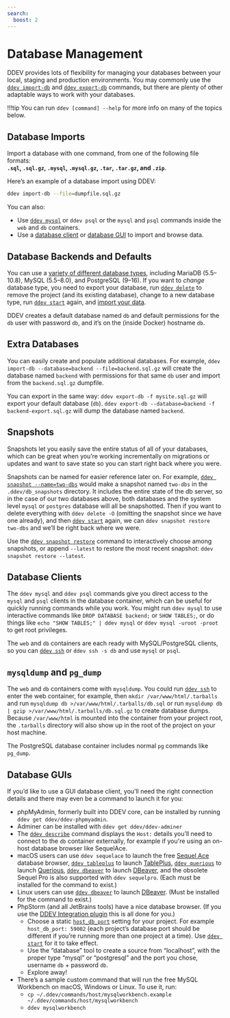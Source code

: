 ```yaml
---
search:
  boost: 2 
---
```

# Database Management

DDEV provides lots of flexibility for managing your databases between your local, staging and production environments. You may commonly use the [`ddev import-db`](../usage/commands.md#import-db) and [`ddev export-db`](../usage/commands.md#export-db) commands, but there are plenty of other adaptable ways to work with your databases.

!!!tip
    You can run `ddev [command] --help` for more info on many of the topics below.

## Database Imports

Import a database with one command, from one of the following file formats:  
**`.sql`, `.sql.gz`, `.mysql`, `.mysql.gz`, `.tar`, `.tar.gz`, and `.zip`**.

Here’s an example of a database import using DDEV:

```bash
ddev import-db --file=dumpfile.sql.gz
```

You can also:

* Use [`ddev mysql`](../usage/commands.md#mysql) or `ddev psql` or the `mysql` and `psql` commands inside the `web` and `db` containers.
* Use a [database client](#database-clients) or [database GUI](#database-guis) to import and browse data.

## Database Backends and Defaults

You can use a [variety of different database types](../extend/database-types.md#database-server-types), including MariaDB (5.5–10.8), MySQL (5.5–8.0), and PostgreSQL (9–16). If you want to _change_ database type, you need to export your database, run [`ddev delete`](../usage/commands.md#delete) to remove the project (and its existing database), change to a new database type, run [`ddev start`](../usage/commands.md#start) again, and [import your data](../usage/commands.md#import-db).

DDEV creates a default database named `db` and default permissions for the `db` user with password `db`, and it’s on the (inside Docker) hostname `db`.

## Extra Databases

You can easily create and populate additional databases. For example, `ddev import-db --database=backend --file=backend.sql.gz` will create the database named `backend` with permissions for that same `db` user and import from the `backend.sql.gz` dumpfile.

You can export in the same way: `ddev export-db -f mysite.sql.gz` will export your default database (`db`). `ddev export-db --database=backend -f backend-export.sql.gz` will dump the database named `backend`.

## Snapshots

Snapshots let you easily save the entire status of all of your databases, which can be great when you’re working incrementally on migrations or updates and want to save state so you can start right back where you were.

Snapshots can be named for easier reference later on. For example, [`ddev snapshot --name=two-dbs`](../usage/commands.md#snapshot) would make a snapshot named `two-dbs` in the `.ddev/db_snapshots` directory. It includes the entire state of the db server, so in the case of our two databases above, both databases and the system level `mysql` or `postgres` database will all be snapshotted. Then if you want to delete everything with `ddev delete -O` (omitting the snapshot since we have one already), and then [`ddev start`](../usage/commands.md#start) again, we can `ddev snapshot restore two-dbs` and we’ll be right back where we were.

Use the [`ddev snapshot restore`](../usage/commands.md#snapshot-restore) command to interactively choose among snapshots, or append `--latest` to restore the most recent snapshot: `ddev snapshot restore --latest`.

## Database Clients

The `ddev mysql` and `ddev psql` commands give you direct access to the `mysql` and `psql` clients in the database container, which can be useful for quickly running commands while you work. You might run `ddev mysql` to use interactive commands like `DROP DATABASE backend;` or `SHOW TABLES;`, or do things like `echo "SHOW TABLES;" | ddev mysql` or `ddev mysql -uroot -proot` to get root privileges.

The `web` and `db` containers are each ready with MySQL/PostgreSQL clients, so you can [`ddev ssh`](../usage/commands.md#ssh) or `ddev ssh -s db` and use `mysql` or `psql`.

## `mysqldump` and `pg_dump`

The `web` and `db` containers come with `mysqldump`. You could run [`ddev ssh`](../usage/commands.md#ssh) to enter the web container, for example, then `mkdir /var/www/html/.tarballs` and run `mysqldump db >/var/www/html/.tarballs/db.sql` or run `mysqldump db | gzip >/var/www/html/.tarballs/db.sql.gz` to create database dumps. Because `/var/www/html` is mounted into the container from your project root, the `.tarballs` directory will also show up in the root of the project on your host machine.

The PostgreSQL database container includes normal `pg` commands like `pg_dump`.

## Database GUIs

If you’d like to use a GUI database client, you’ll need the right connection details and there may even be a command to launch it for you:

* phpMyAdmin, formerly built into DDEV core, can be installed by running `ddev get ddev/ddev-phpmyadmin`.
* Adminer can be installed with `ddev get ddev/ddev-adminer`
* The [`ddev describe`](../usage/commands.md#describe) command displays the `Host:` details you’ll need to connect to the `db` container externally, for example if you're using an on-host database browser like SequelAce.
* macOS users can use `ddev sequelace` to launch the free [Sequel Ace](https://sequel-ace.com/) database browser, [`ddev tableplus`](../usage/commands.md#tableplus) to launch [TablePlus](https://tableplus.com), [`ddev querious`](../usage/commands.md#querious) to launch [Querious](https://www.araelium.com/querious), [`ddev dbeaver`](../usage/commands.md#dbeaver) to launch [DBeaver](https://dbeaver.io/), and the obsolete Sequel Pro is also supported with `ddev sequelpro`. (Each must be installed for the command to exist.)
* Linux users can use [`ddev dbeaver`](../usage/commands.md#dbeaver) to launch [DBeaver](https://dbeaver.io/). (Must be installed for the command to exist.)
* PhpStorm (and all JetBrains tools) have a nice database browser. (If you use the [DDEV Integration plugin](https://plugins.jetbrains.com/plugin/18813-ddev-integration) this is all done for you.)
    * Choose a static [`host_db_port`](../configuration/config.md#host_db_port) setting for your project. For example `host_db_port: 59002` (each project’s database port should be different if you’re running more than one project at a time). Use [`ddev start`](../usage/commands.md#start) for it to take effect.
    * Use the “database” tool to create a source from “localhost”, with the proper type “mysql” or “postgresql” and the port you chose, username `db` + password `db`.
    * Explore away!
* There’s a sample custom command that will run the free MySQL Workbench on macOS, Windows or Linux. To use it, run:
    * `cp ~/.ddev/commands/host/mysqlworkbench.example ~/.ddev/commands/host/mysqlworkbench`
    * `ddev mysqlworkbench`
